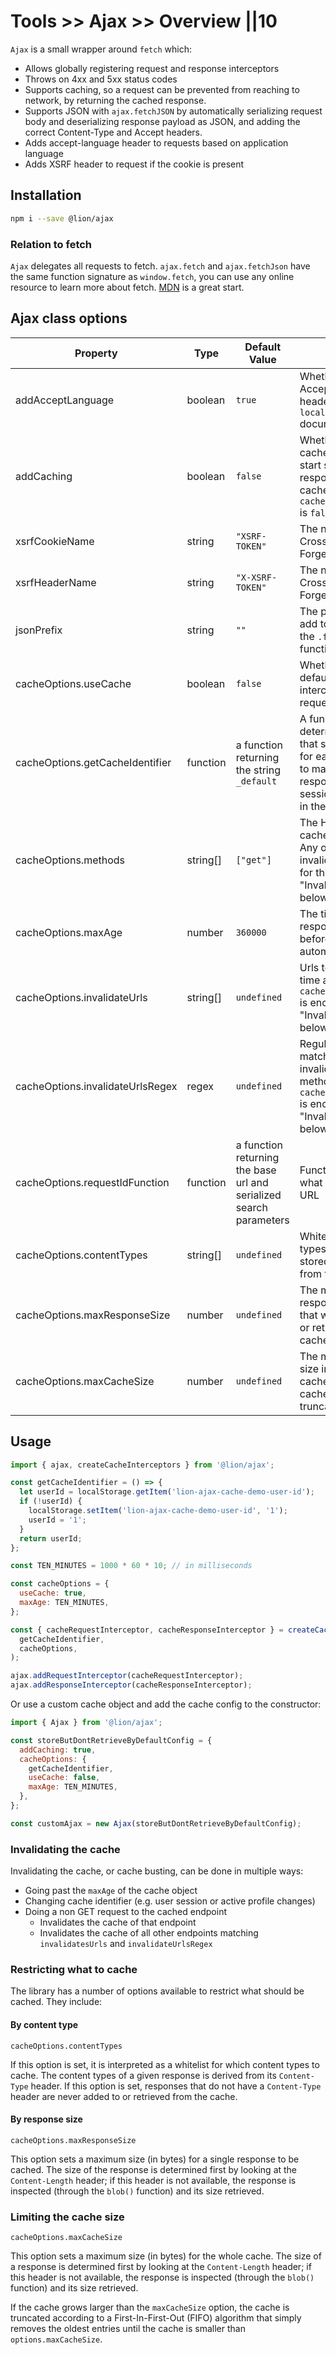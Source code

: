 # Tools >> Ajax >> Overview ||10

`Ajax` is a small wrapper around `fetch` which:

- Allows globally registering request and response interceptors
- Throws on 4xx and 5xx status codes
- Supports caching, so a request can be prevented from reaching to network, by returning the cached response.
- Supports JSON with `ajax.fetchJSON` by automatically serializing request body and deserializing response payload as JSON, and adding the correct Content-Type and Accept headers.
- Adds accept-language header to requests based on application language
- Adds XSRF header to request if the cookie is present

## Installation

```bash
npm i --save @lion/ajax
```

### Relation to fetch

`Ajax` delegates all requests to fetch. `ajax.fetch` and `ajax.fetchJson` have the same function signature as `window.fetch`, you can use any online resource to learn more about fetch. [MDN](http://developer.mozilla.org/en-US/docs/Web/API/Fetch_API/Using_Fetch) is a great start.

## Ajax class options

| Property                         | Type     | Default Value                                                      | Description                                                                                                                                     |
| -------------------------------- | -------- | ------------------------------------------------------------------ | ----------------------------------------------------------------------------------------------------------------------------------------------- |
| addAcceptLanguage                | boolean  | `true`                                                             | Whether to add the Accept-Language header from the `data-localize-lang` document property                                                       |
| addCaching                       | boolean  | `false`                                                            | Whether to add the cache interceptor and start storing responses in the cache, even if `cacheOptions.useCache` is `false`                       |
| xsrfCookieName                   | string   | `"XSRF-TOKEN"`                                                     | The name for the Cross Site Request Forgery cookie                                                                                              |
| xsrfHeaderName                   | string   | `"X-XSRF-TOKEN"`                                                   | The name for the Cross Site Request Forgery header                                                                                              |
| jsonPrefix                       | string   | `""`                                                               | The prefix to add to add to responses for the `.fetchJson` functions                                                                            |
| cacheOptions.useCache            | boolean  | `false`                                                            | Whether to use the default cache interceptors to cache requests                                                                                 |
| cacheOptions.getCacheIdentifier  | function | a function returning the string `_default`                         | A function to determine the cache that should be used for each request; used to make sure responses for one session are not used in the next    |
| cacheOptions.methods             | string[] | `["get"]`                                                          | The HTTP methods to cache reponses for. Any other method will invalidate the cache for this request, see "Invalidating cache", below            |
| cacheOptions.maxAge              | number   | `360000`                                                           | The time to keep a response in the cache before invalidating it automatically                                                                   |
| cacheOptions.invalidateUrls      | string[] | `undefined`                                                        | Urls to invalidate each time a method not in `cacheOptions.methods` is encountered, see "Invalidating cache", below                             |
| cacheOptions.invalidateUrlsRegex | regex    | `undefined`                                                        | Regular expression matching urls to invalidate each time a method not in `cacheOptions.methods` is encountered, see "Invalidating cache", below |
| cacheOptions.requestIdFunction   | function | a function returning the base url and serialized search parameters | Function to determine what defines a unique URL                                                                                                 |
| cacheOptions.contentTypes        | string[] | `undefined`                                                        | Whitelist of content types that will be stored to or retrieved from the cache                                                                   |
| cacheOptions.maxResponseSize     | number   | `undefined`                                                        | The maximum response size in bytes that will be stored to or retrieved from the cache                                                           |
| cacheOptions.maxCacheSize        | number   | `undefined`                                                        | The maxiumum total size in bytes of the cache; when the cache gets larger it is truncated                                                       |

## Usage

```js script
import { ajax, createCacheInterceptors } from '@lion/ajax';

const getCacheIdentifier = () => {
  let userId = localStorage.getItem('lion-ajax-cache-demo-user-id');
  if (!userId) {
    localStorage.setItem('lion-ajax-cache-demo-user-id', '1');
    userId = '1';
  }
  return userId;
};

const TEN_MINUTES = 1000 * 60 * 10; // in milliseconds

const cacheOptions = {
  useCache: true,
  maxAge: TEN_MINUTES,
};

const { cacheRequestInterceptor, cacheResponseInterceptor } = createCacheInterceptors(
  getCacheIdentifier,
  cacheOptions,
);

ajax.addRequestInterceptor(cacheRequestInterceptor);
ajax.addResponseInterceptor(cacheResponseInterceptor);
```

Or use a custom cache object and add the cache config to the constructor:

```js
import { Ajax } from '@lion/ajax';

const storeButDontRetrieveByDefaultConfig = {
  addCaching: true,
  cacheOptions: {
    getCacheIdentifier,
    useCache: false,
    maxAge: TEN_MINUTES,
  },
};

const customAjax = new Ajax(storeButDontRetrieveByDefaultConfig);
```

### Invalidating the cache

Invalidating the cache, or cache busting, can be done in multiple ways:

- Going past the `maxAge` of the cache object
- Changing cache identifier (e.g. user session or active profile changes)
- Doing a non GET request to the cached endpoint
  - Invalidates the cache of that endpoint
  - Invalidates the cache of all other endpoints matching `invalidatesUrls` and `invalidateUrlsRegex`

### Restricting what to cache

The library has a number of options available to restrict what should be cached. They include:

#### By content type

`cacheOptions.contentTypes`

If this option is set, it is interpreted as a whitelist for which content types to cache. The content types of a given
response is derived from its `Content-Type` header. If this option is set, responses that do not have a `Content-Type`
header are never added to or retrieved from the cache.

#### By response size

`cacheOptions.maxResponseSize`

This option sets a maximum size (in bytes) for a single response to be cached. The size of the response is determined first by looking
at the `Content-Length` header; if this header is not available, the response is inspected (through the `blob()` function)
and its size retrieved.

### Limiting the cache size

`cacheOptions.maxCacheSize`

This option sets a maximum size (in bytes) for the whole cache. The size of a response is determined first by looking
at the `Content-Length` header; if this header is not available, the response is inspected (through the `blob()` function)
and its size retrieved.

If the cache grows larger than the `maxCacheSize` option, the cache is truncated according to a First-In-First-Out
(FIFO) algorithm that simply removes the oldest entries until the cache is smaller than `options.maxCacheSize`.
